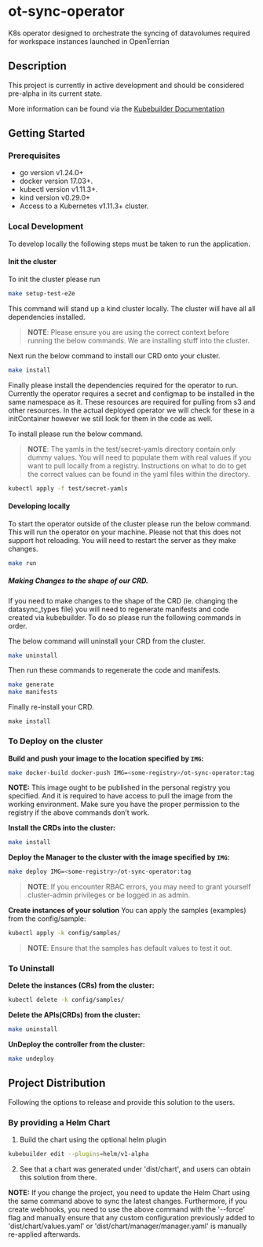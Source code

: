 # ot-sync-operator
K8s operator designed to orchestrate the syncing of datavolumes required for workspace instances launched in OpenTerrian

## Description
This project is currently in active development and should be considered pre-alpha in its current state.

More information can be found via the [Kubebuilder Documentation](https://book.kubebuilder.io/introduction.html)

## Getting Started

### Prerequisites
- go version v1.24.0+
- docker version 17.03+.
- kubectl version v1.11.3+.
- kind version v0.29.0+
- Access to a Kubernetes v1.11.3+ cluster.

### Local Development

To develop locally the following steps must be taken to run the application.


#### Init the cluster

To init the cluster please run

```bash
make setup-test-e2e
```

This command will stand up a kind cluster locally. The cluster will have all all dependencies installed.

> **NOTE**: Please ensure you are using the correct context before running the below commands. We are installing stuff into the cluster.

Next run the below command to install our CRD onto your cluster.

```bash
make install
```

Finally please install the dependencies required for the operator to run. Currently the operator requires a secret and configmap to be installed in the same namespace as it. These resources are required for pulling from s3 and other resources. In the actual deployed operator we will check for these in a initContainer however we still look for them in the code as well.

To install please run the below command.

> **NOTE**: The yamls in the test/secret-yamls directory contain only dummy values. You will need to populate them with real values if you want to pull locally from a registry. Instructions on what to do to get the correct values can be found in the yaml files within the directory.


```bash
kubectl apply -f test/secret-yamls
```

#### Developing locally

To start the operator outside of the cluster please run the below command. This will run the operator on your machine. Please not that this does not support hot reloading. You will need to restart the server as they make changes.

```bash
make run
```

##### Making Changes to the shape of our CRD.

If you need to make changes to the shape of the CRD (ie. changing the datasync_types file) you will need to regenerate manifests and code created via kubebuilder. To do so please run the following commands in order.

The below command will uninstall your CRD from the cluster.
```bash
make uninstall
```

Then run these commands to regenerate the code and manifests.

```bash
make generate
make manifests
```

Finally re-install your CRD.
```
make install
```

### To Deploy on the cluster
**Build and push your image to the location specified by `IMG`:**

```sh
make docker-build docker-push IMG=<some-registry>/ot-sync-operator:tag
```

**NOTE:** This image ought to be published in the personal registry you specified.
And it is required to have access to pull the image from the working environment.
Make sure you have the proper permission to the registry if the above commands don’t work.

**Install the CRDs into the cluster:**

```sh
make install
```

**Deploy the Manager to the cluster with the image specified by `IMG`:**

```sh
make deploy IMG=<some-registry>/ot-sync-operator:tag
```

> **NOTE**: If you encounter RBAC errors, you may need to grant yourself cluster-admin
privileges or be logged in as admin.

**Create instances of your solution**
You can apply the samples (examples) from the config/sample:

```sh
kubectl apply -k config/samples/
```

>**NOTE**: Ensure that the samples has default values to test it out.

### To Uninstall
**Delete the instances (CRs) from the cluster:**

```sh
kubectl delete -k config/samples/
```

**Delete the APIs(CRDs) from the cluster:**

```sh
make uninstall
```

**UnDeploy the controller from the cluster:**

```sh
make undeploy
```

## Project Distribution

Following the options to release and provide this solution to the users.

### By providing a Helm Chart

1. Build the chart using the optional helm plugin

```sh
kubebuilder edit --plugins=helm/v1-alpha
```

2. See that a chart was generated under 'dist/chart', and users
can obtain this solution from there.

**NOTE:** If you change the project, you need to update the Helm Chart
using the same command above to sync the latest changes. Furthermore,
if you create webhooks, you need to use the above command with
the '--force' flag and manually ensure that any custom configuration
previously added to 'dist/chart/values.yaml' or 'dist/chart/manager/manager.yaml'
is manually re-applied afterwards.



